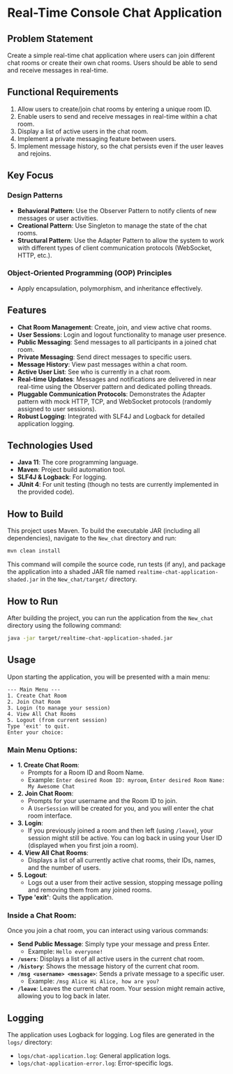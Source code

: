 # Real-Time Console Chat Application

## Problem Statement
Create a simple real-time chat application where users can join different chat rooms or create their own chat rooms. Users should be able to send and receive messages in real-time.

## Functional Requirements
1.  Allow users to create/join chat rooms by entering a unique room ID.
2.  Enable users to send and receive messages in real-time within a chat room.
3.  Display a list of active users in the chat room.
4.  Implement a private messaging feature between users.
5.  Implement message history, so the chat persists even if the user leaves and rejoins.

## Key Focus

### Design Patterns
*   **Behavioral Pattern**: Use the Observer Pattern to notify clients of new messages or user activities.
*   **Creational Pattern**: Use Singleton to manage the state of the chat rooms.
*   **Structural Pattern**: Use the Adapter Pattern to allow the system to work with different types of client communication protocols (WebSocket, HTTP, etc.).

### Object-Oriented Programming (OOP) Principles
*   Apply encapsulation, polymorphism, and inheritance effectively.

## Features

*   **Chat Room Management**: Create, join, and view active chat rooms.
*   **User Sessions**: Login and logout functionality to manage user presence.
*   **Public Messaging**: Send messages to all participants in a joined chat room.
*   **Private Messaging**: Send direct messages to specific users.
*   **Message History**: View past messages within a chat room.
*   **Active User List**: See who is currently in a chat room.
*   **Real-time Updates**: Messages and notifications are delivered in near real-time using the Observer pattern and dedicated polling threads.
*   **Pluggable Communication Protocols**: Demonstrates the Adapter pattern with mock HTTP, TCP, and WebSocket protocols (randomly assigned to user sessions).
*   **Robust Logging**: Integrated with SLF4J and Logback for detailed application logging.

## Technologies Used

- **Java 11**: The core programming language.
- **Maven**: Project build automation tool.
- **SLF4J & Logback**: For logging.
- **JUnit 4**: For unit testing (though no tests are currently implemented in the provided code).

## How to Build

This project uses Maven. To build the executable JAR (including all dependencies), navigate to the `New_chat` directory and run:

```bash
mvn clean install
```

This command will compile the source code, run tests (if any), and package the application into a shaded JAR file named `realtime-chat-application-shaded.jar` in the `New_chat/target/` directory.

## How to Run

After building the project, you can run the application from the `New_chat` directory using the following command:

```bash
java -jar target/realtime-chat-application-shaded.jar
```

## Usage

Upon starting the application, you will be presented with a main menu:

```
--- Main Menu ---
1. Create Chat Room
2. Join Chat Room
3. Login (to manage your session)
4. View All Chat Rooms
5. Logout (from current session)
Type 'exit' to quit.
Enter your choice:
```

### Main Menu Options:

- **1. Create Chat Room**:
  - Prompts for a Room ID and Room Name.
  - Example: `Enter desired Room ID: myroom`, `Enter desired Room Name: My Awesome Chat`
- **2. Join Chat Room**:
  - Prompts for your username and the Room ID to join.
  - A `UserSession` will be created for you, and you will enter the chat room interface.
- **3. Login**:
  - If you previously joined a room and then left (using `/leave`), your session might still be active. You can log back in using your User ID (displayed when you first join a room).
- **4. View All Chat Rooms**:
  - Displays a list of all currently active chat rooms, their IDs, names, and the number of users.
- **5. Logout**:
  - Logs out a user from their active session, stopping message polling and removing them from any joined rooms.
- **Type 'exit'**: Quits the application.

### Inside a Chat Room:

Once you join a chat room, you can interact using various commands:

- **Send Public Message**: Simply type your message and press Enter.
  - Example: `Hello everyone!`
- **`/users`**: Displays a list of all active users in the current chat room.
- **`/history`**: Shows the message history of the current chat room.
- **`/msg <username> <message>`**: Sends a private message to a specific user.
  - Example: `/msg Alice Hi Alice, how are you?`
- **`/leave`**: Leaves the current chat room. Your session might remain active, allowing you to log back in later.

## Logging

The application uses Logback for logging. Log files are generated in the `logs/` directory:

- `logs/chat-application.log`: General application logs.
- `logs/chat-application-error.log`: Error-specific logs.
